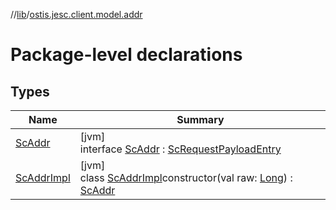 //[lib](../../index.md)/[ostis.jesc.client.model.addr](index.md)

# Package-level declarations

## Types

| Name | Summary |
|---|---|
| [ScAddr](-sc-addr/index.md) | [jvm]<br>interface [ScAddr](-sc-addr/index.md) : [ScRequestPayloadEntry](../ostis.jesc.client.model.request.payload.entry/-sc-request-payload-entry/index.md) |
| [ScAddrImpl](-sc-addr-impl/index.md) | [jvm]<br>class [ScAddrImpl](-sc-addr-impl/index.md)constructor(val raw: [Long](https://kotlinlang.org/api/latest/jvm/stdlib/kotlin/-long/index.html)) : [ScAddr](-sc-addr/index.md) |
